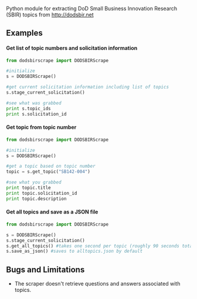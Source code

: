Python module for extracting DoD Small Business Innovation Research (SBIR) topics from http://dodsbir.net

## Examples

#### Get list of topic numbers and solicitation information
```python
from dodsbirscrape import DODSBIRScrape

#initialize
s = DODSBIRScrape()

#get current solicitation information including list of topics
s.stage_current_solicitation()

#see what was grabbed
print s.topic_ids
print s.solicitation_id

```

#### Get topic from topic number
```python
from dodsbirscrape import DODSBIRScrape

#initialize
s = DODSBIRScrape()

#get a topic based on topic number
topic = s.get_topic("SB142-004")

#see what you grabbed
print topic.title
print topic.solicitation_id
print topic.description

```

#### Get all topics and save as a JSON file
```python
from dodsbirscrape import DODSBIRScrape

s = DODSBIRScrape()
s.stage_current_solicitation()
s.get_all_topics() #takes one second per topic (roughly 90 seconds total)
s.save_as_json() #saves to alltopics.json by default

```

## Bugs and Limitations

- The scraper doesn't retrieve questions and answers associated with topics.

